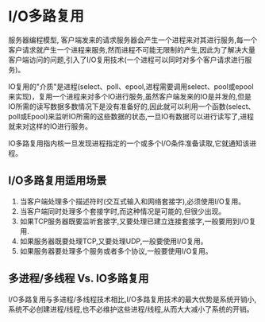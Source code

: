 # I/O多路复用

服务器编程模型, 客户端发来的请求服务器会产生一个进程来对其进行服务,每一个客户请求就产生一个进程来服务,然而进程不可能无限制的产生,因此为了解决大量客户端访问的问题,引入了I/O复用技术(一个进程可以同时对多个客户请求进行服务)。


IO复用的"介质"是进程(select、poll、epool,进程需要调用select、pool或epool来实现)，复用一个进程来对多个IO进行服务,虽然客户端发来的IO是并发的,但是IO所需的读写数据多数情况下是没有准备好的,因此就可以利用一个函数(select、poll或Epool)来监听IO所需的这些数据的状态,一旦IO有数据可以进行读写了,进程就来对这样的IO进行服务。


IO多路复用指内核一旦发现进程指定的一个或多个I/O条件准备读取,它就通知该进程。


## I/O多路复用适用场景

1. 当客户端处理多个描述符时(交互式输入和网络套接字),必须使用I/O复用。
2. 当客户端同时处理多个套接字时,而这种情况是可能的,但很少出现。
3. 如果TCP服务器既要监听套接字,又要处理已建立连接套接字,一般要用到I/O复用.
4. 如果服务器既要处理TCP,又要处理UDP,一般要使用I/O复用。
5. 如果服务器要处理多个服务或者多个协议,一般要使用I/O复用。

## 多进程/多线程 Vs. IO多路复用

I/O多路复用与多进程/多线程技术相比,I/O多路复用技术的最大优势是系统开销小,系统不必创建进程/线程,也不必维护这些进程/线程,从而大大减小了系统的开销。